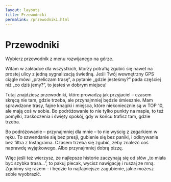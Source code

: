 ```yaml
---
layout: layouts
title: Przewodniki
permalink: /przewodniki.html
---
```


<div class="container">
  
  <main>
    <h1>Przewodniki</h1>
    <p>Wybierz przewodnik z menu rozwijanego na górze.</p>
    
<p>Witam w zakładce dla wszystkich, którzy potrafią zgubić się nawet na prostej ulicy z jedną sygnalizacją świetlną. Jeśli Twój wewnętrzny GPS ciągle mówi „przeliczam trasę”, a pytanie „gdzie jesteśmy?” pada częściej niż „co dziś jemy?”, to jesteś w dobrym miejscu!
</p>

<p>
Tutaj znajdziesz przewodniki, które prowadzą jak przyjaciel – czasem skręcą nie tam, gdzie trzeba, ale przynajmniej będzie śmiesznie. Mam sprawdzone trasy, fajne knajpki i miejsca, które niekoniecznie są w TOP 10, ale mają coś w sobie. Bo podróżowanie to nie tylko punkty na mapie, to też pomyłki, zaskoczenia i święty spokój, gdy w końcu trafisz tam, gdzie trzeba.
</p>

<p>
Bo podróżowanie – przynajmniej dla mnie – to nie wyścig z zegarkiem w ręku. To szwendanie się bez presji, gubienie się bez paniki, i odkrywanie bez filtra z Instagrama. Czasem trzeba się zgubić, żeby znaleźć coś naprawdę wyjątkowego. Albo przynajmniej dobrą pizzę.
</p>

<p>
Więc jeśli też wierzysz, że najlepsze historie zaczynają się od słów „to miała być szybka trasa…”, to pakuj plecak, wycisz nawigację i ruszaj ze mną. Zgubimy się razem – i będzie to najfajniejsze zagubienie, jakie możesz sobie wyobrazić.
</p>

  </main>
</div>

<script>
  function toggleSubmenu(event) {
    event.preventDefault();
    const item = event.target.closest('.has-submenu');
    item.classList.toggle('active');
  }
</script>
